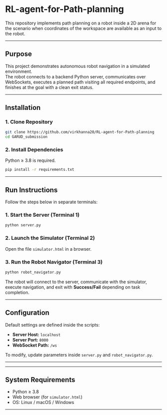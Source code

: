 # RL-agent-for-Path-planning


This repository implements path planning on a robot inside a 2D arena for the scenario when coordinates of the workspace are available as an input to the robot.

---

##  Purpose

This project demonstrates autonomous robot navigation in a simulated environment.  
The robot connects to a backend Python server, communicates over WebSockets, executes a planned path visiting all required endpoints, and finishes at the goal with a clean exit status.

---

##  Installation

### 1. Clone Repository
```bash
git clone https://github.com/virkhanna20/RL-agent-for-Path-planning
cd GARUD_submission
```

### 2. Install Dependencies
Python ≥ 3.8 is required.

```bash
pip install -r requirements.txt
```

---

##  Run Instructions

Follow the steps below in separate terminals:

### 1. Start the Server (Terminal 1)
```bash
python server.py
```

### 2. Launch the Simulator (Terminal 2)
Open the file `simulator.html` in a browser.

### 3. Run the Robot Navigator (Terminal 3)
```bash
python robot_navigator.py
```

The robot will connect to the server, communicate with the simulator, execute navigation, and exit with **Success/Fail** depending on task completion.  

---

##  Configuration

Default settings are defined inside the scripts:  

- **Server Host:** `localhost`  
- **Server Port:** `8000`  
- **WebSocket Path:** `/ws`  

To modify, update parameters inside `server.py` and `robot_navigator.py`.

---


---

##  System Requirements

- Python ≥ 3.8  
- Web browser (for `simulator.html`)  
- OS: Linux / macOS / Windows  

---

